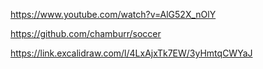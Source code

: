https://www.youtube.com/watch?v=AlG52X_nOlY

https://github.com/chamburr/soccer

https://link.excalidraw.com/l/4LxAjxTk7EW/3yHmtqCWYaJ